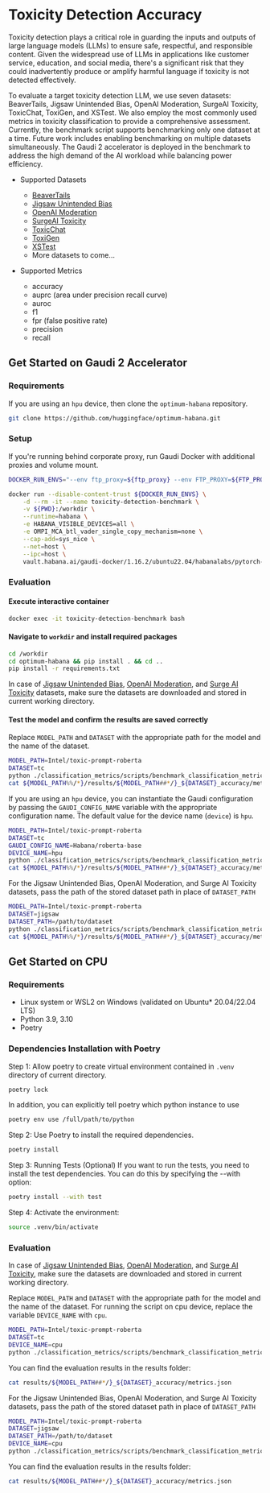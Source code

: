 # Toxicity Detection Accuracy

Toxicity detection plays a critical role in guarding the inputs and outputs of large language models (LLMs) to ensure safe, respectful, and responsible content. Given the widespread use of LLMs in applications like customer service, education, and social media, there's a significant risk that they could inadvertently produce or amplify harmful language if toxicity is not detected effectively. 

To evaluate a target toxicity detection LLM, we use seven datasets: BeaverTails, Jigsaw Unintended Bias, OpenAI Moderation, SurgeAI Toxicity, ToxicChat, ToxiGen, and XSTest. We also employ the most commonly used metrics in toxicity classification to provide a comprehensive assessment. Currently, the benchmark script supports benchmarking only one dataset at a time. Future work includes enabling benchmarking on multiple datasets simultaneously. The Gaudi 2 accelerator is deployed in the benchmark to address the high demand of the AI workload while balancing power efficiency.

- Supported Datasets
    - [BeaverTails](https://huggingface.co/datasets/PKU-Alignment/BeaverTails)
    - [Jigsaw Unintended Bias](https://www.kaggle.com/c/jigsaw-unintended-bias-in-toxicity-classification)
    - [OpenAI Moderation](https://github.com/openai/moderation-api-release/tree/main)
    - [SurgeAI Toxicity](https://github.com/surge-ai/toxicity)
    - [ToxicChat](https://huggingface.co/datasets/lmsys/toxic-chat)
    - [ToxiGen](https://huggingface.co/datasets/toxigen/toxigen-data)
    - [XSTest](https://huggingface.co/datasets/walledai/XSTest)
    - More datasets to come...
    
- Supported Metrics
    - accuracy
    - auprc (area under precision recall curve)
    - auroc
    - f1
    - fpr (false positive rate)
    - precision
    - recall

## Get Started on Gaudi 2 Accelerator
### Requirements
If you are using an `hpu` device, then clone the `optimum-habana` repository.
```bash
git clone https://github.com/huggingface/optimum-habana.git
```

### Setup
If you're running behind corporate proxy, run Gaudi Docker with additional proxies and volume mount.
```bash
DOCKER_RUN_ENVS="--env ftp_proxy=${ftp_proxy} --env FTP_PROXY=${FTP_PROXY} --env http_proxy=${http_proxy} --env HTTP_PROXY=${HTTP_PROXY} --env https_proxy=${https_proxy} --env HTTPS_PROXY=${HTTPS_PROXY} --env no_proxy=${no_proxy} --env NO_PROXY=${NO_PROXY} --env socks_proxy=${socks_proxy} --env SOCKS_PROXY=${SOCKS_PROXY} --env TF_ENABLE_MKL_NATIVE_FORMAT=1"

docker run --disable-content-trust ${DOCKER_RUN_ENVS} \
    -d --rm -it --name toxicity-detection-benchmark \
    -v ${PWD}:/workdir \
    --runtime=habana \
    -e HABANA_VISIBLE_DEVICES=all \
    -e OMPI_MCA_btl_vader_single_copy_mechanism=none \
    --cap-add=sys_nice \
    --net=host \
    --ipc=host \
    vault.habana.ai/gaudi-docker/1.16.2/ubuntu22.04/habanalabs/pytorch-installer-2.2.2:latest
```

### Evaluation
#### Execute interactive container
```bash
docker exec -it toxicity-detection-benchmark bash
```
#### Navigate to `workdir` and install required packages
```bash
cd /workdir
cd optimum-habana && pip install . && cd ..
pip install -r requirements.txt
```

In case of [Jigsaw Unintended Bias](https://www.kaggle.com/c/jigsaw-unintended-bias-in-toxicity-classification), [OpenAI Moderation](https://github.com/openai/moderation-api-release), and [Surge AI Toxicity](https://github.com/surge-ai/toxicity) datasets, make sure the datasets are downloaded and stored in current working directory.

#### Test the model and confirm the results are saved correctly
Replace `MODEL_PATH` and `DATASET` with the appropriate path for the model and the name of the dataset.
```bash
MODEL_PATH=Intel/toxic-prompt-roberta
DATASET=tc
python ./classification_metrics/scripts/benchmark_classification_metrics.py -m ${MODEL_PATH} -d ${DATASET}
cat ${MODEL_PATH%%/*}/results/${MODEL_PATH##*/}_${DATASET}_accuracy/metrics.json
```

If you are using an `hpu` device, you can instantiate the Gaudi configuration by passing the `GAUDI_CONFIG_NAME` variable with the appropriate configuration name. The default value for the device name (`device`) is `hpu`.
```bash
MODEL_PATH=Intel/toxic-prompt-roberta
DATASET=tc
GAUDI_CONFIG_NAME=Habana/roberta-base
DEVICE_NAME=hpu
python ./classification_metrics/scripts/benchmark_classification_metrics.py -m ${MODEL_PATH} -d ${DATASET} -g_config ${GAUDI_CONFIG_NAME} --device ${DEVICE_NAME}
cat ${MODEL_PATH%%/*}/results/${MODEL_PATH##*/}_${DATASET}_accuracy/metrics.json 
```

For the Jigsaw Unintended Bias, OpenAI Moderation, and Surge AI Toxicity datasets, pass the path of the stored dataset path in place of `DATASET_PATH`
```bash
MODEL_PATH=Intel/toxic-prompt-roberta
DATASET=jigsaw
DATASET_PATH=/path/to/dataset
python ./classification_metrics/scripts/benchmark_classification_metrics.py -m ${MODEL_PATH} -d ${DATASET} -p ${DATASET_PATH} 
cat ${MODEL_PATH%%/*}/results/${MODEL_PATH##*/}_${DATASET}_accuracy/metrics.json
```

## Get Started on CPU

### Requirements
* Linux system or WSL2 on Windows (validated on Ubuntu* 20.04/22.04 LTS)
* Python 3.9, 3.10
* Poetry

### Dependencies Installation with Poetry
Step 1: Allow poetry to create virtual environment contained in `.venv` directory of current directory. 

```bash
poetry lock
```
In addition, you can explicitly tell poetry which python instance to use

```bash
poetry env use /full/path/to/python
```

Step 2: Use Poetry to install the required dependencies.
```bash
poetry install
```

Step 3: Running Tests (Optional)
If you want to run the tests, you need to install the test dependencies. You can do this by specifying the --with option:
```bash
poetry install --with test
```

Step 4: Activate the environment:

```bash
source .venv/bin/activate
```

### Evaluation

In case of [Jigsaw Unintended Bias](https://www.kaggle.com/c/jigsaw-unintended-bias-in-toxicity-classification), [OpenAI Moderation](https://github.com/openai/moderation-api-release), and [Surge AI Toxicity](https://github.com/surge-ai/toxicity), make sure the datasets are downloaded and stored in current working directory.

Replace `MODEL_PATH` and `DATASET` with the appropriate path for the model and the name of the dataset. For running the script on cpu device, replace the variable `DEVICE_NAME` with `cpu`.
```bash
MODEL_PATH=Intel/toxic-prompt-roberta
DATASET=tc
DEVICE_NAME=cpu
python ./classification_metrics/scripts/benchmark_classification_metrics.py -m ${MODEL_PATH} -d ${DATASET} --device ${DEVICE_NAME}
```
You can find the evaluation results in the results folder:
```bash
cat results/${MODEL_PATH##*/}_${DATASET}_accuracy/metrics.json
```
For the Jigsaw Unintended Bias, OpenAI Moderation, and Surge AI Toxicity datasets, pass the path of the stored dataset path in place of `DATASET_PATH`

```bash
MODEL_PATH=Intel/toxic-prompt-roberta
DATASET=jigsaw
DATASET_PATH=/path/to/dataset
DEVICE_NAME=cpu
python ./classification_metrics/scripts/benchmark_classification_metrics.py -m ${MODEL_PATH} -d ${DATASET} -p ${DATASET_PATH} --device ${DEVICE_NAME}
```
You can find the evaluation results in the results folder:
```bash
cat results/${MODEL_PATH##*/}_${DATASET}_accuracy/metrics.json
```
